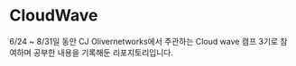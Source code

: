 # CloudWave

6/24 ~ 8/31일 동안 CJ Olivernetworks에서 주관하는 Cloud wave 캠프 3기로 참여하며 공부한 내용을 기록해둔 리포지토리입니다.  
